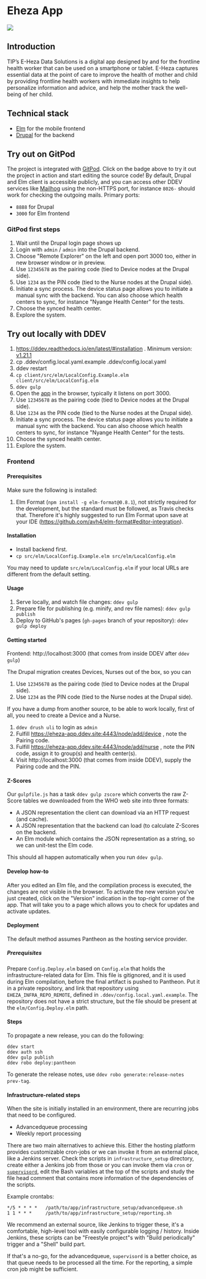 # Eheza App

<a href="https://gitpod.io/#https://github.com/TIP-Global-Health/eheza-app"><img src="https://gitpod.io/button/open-in-gitpod.svg"/></a>

## Introduction

TIP’s E-Heza Data Solutions is a digital app designed by and for the frontline health worker that can be used on a smartphone or tablet.
E-Heza captures essential data at the point of care to improve the health of mother and child by providing frontline health workers with immediate insights to help personalize information and advice, and help the mother track the well-being of her child.

## Technical stack
 - [Elm](https://elm-lang.org/) for the mobile frontend
 - [Drupal](https://www.drupal.org/) for the backend

## Try out on GitPod

The project is integrated with [GitPod](https://www.gitpod.io/docs/).
Click on the badge above to try it out the project in action and start editing
the source code! By default, Drupal and Elm client is accessible publicly, and you
can access other DDEV services like [Mailhog](https://github.com/mailhog/MailHog) using the non-HTTPS port, for instance
`8026-` should work for checking the outgoing mails.
Primary ports:
- `8888` for Drupal
- `3000` for Elm frontend

### GitPod first steps
1. Wait until the Drupal login page shows up
1. Login with `admin` / `admin` into the Drupal backend.
1. Choose "Remote Explorer" on the left and open port 3000 too, either in new browser window or in preview.
1. Use `12345678` as the pairing code (tied to Device nodes at the Drupal side).
1. Use `1234` as the PIN code (tied to the Nurse nodes at the Drupal side).
1. Initiate a sync process. The device status page allows you to initiate a manual sync with the backend.
   You can also choose which health centers to sync, for instance "Nyange Health Center" for the tests.
1. Choose the synced health center.
1. Explore the system.

## Try out locally with DDEV

 1. https://ddev.readthedocs.io/en/latest/#installation . Minimum version: [v1.21.1](https://github.com/drud/ddev/releases/tag/v1.21.1)
1. cp .ddev/config.local.yaml.example .ddev/config.local.yaml
1. ddev restart
1. `cp client/src/elm/LocalConfig.Example.elm client/src/elm/LocalConfig.elm`
1. `ddev gulp`
1. Open the [app](http://localhost:3000) in the browser, typically it listens on port 3000.
1. Use `12345678` as the pairing code (tied to Device nodes at the Drupal side).
1. Use `1234` as the PIN code (tied to the Nurse nodes at the Drupal side).
1. Initiate a sync process. The device status page allows you to initiate a manual sync with the backend.
   You can also choose which health centers to sync, for instance "Nyange Health Center" for the tests.
1. Choose the synced health center.
1. Explore the system.

### Frontend

#### Prerequisites

Make sure the following is installed:

1. Elm Format (`npm install -g elm-format@0.8.1`), not strictly required for the development, but the standard must be followed, as Travis checks that. Therefore it's highly suggested to run Elm Format upon save at your IDE (https://github.com/avh4/elm-format#editor-integration).

#### Installation

* Install backend first.
* `cp src/elm/LocalConfig.Example.elm src/elm/LocalConfig.elm`

You may need to update `src/elm/LocalConfig.elm` if your local URLs are different from the default setting.

#### Usage

1. Serve locally, and watch file changes: `ddev gulp`
2. Prepare file for publishing (e.g. minify, and rev file names): `ddev gulp publish`
3. Deploy to GitHub's pages (`gh-pages` branch of your repository): `ddev gulp deploy`

#### Getting started

Frontend: http://localhost:3000 (that comes from inside DDEV after `ddev gulp`)

The Drupal migration creates Devices, Nurses out of the box, so you can
1. Use `12345678` as the pairing code (tied to Device nodes at the Drupal side).
1. Use `1234` as the PIN code (tied to the Nurse nodes at the Drupal side).

If you have a dump from another source, to be able to work locally, first of all, you need to create a Device and a Nurse.
1. `ddev drush uli` to login as `admin`
1. Fulfill https://eheza-app.ddev.site:4443/node/add/device , note the Pairing code.
1. Fulfill https://eheza-app.ddev.site:4443/node/add/nurse , note the PIN code, assign it to group(s) and health center(s).
1. Visit http://localhost:3000 (that comes from inside DDEV), supply the Pairing code and the PIN.

#### Z-Scores

Our `gulpfile.js` has a task `ddev gulp zscore` which converts the raw Z-Score tables we
downloaded from the WHO web site into three formats:

- A JSON representation the client can download via an HTTP request (and
  cache).
- A JSON representation that the backend can load (to calculate Z-Scores on the
  backend.
- An Elm module which contains the JSON representation as a string, so we can
  unit-test the Elm code.

This should all happen automatically when you run `ddev gulp`.

#### Develop how-to

After you edited an Elm file, and the compilation process is executed, the changes are not visible in the browser.
To activate the new version you've just created, click on the "Version" indication in the top-right corner of the app.
That will take you to a page which allows you to check for updates and activate updates.

#### Deployment

The default method assumes Pantheon as the hosting service provider.

##### Prerequisites

Prepare `Config.Deploy.elm` based on `Config.elm` that holds the
infrastructure-related data for Elm. This file is gitignored, and it is
used during Elm compilation, before the final artifact is pushed to Pantheon.
Put it in a private repository, and link that repository using
`EHEZA_INFRA_REPO_REMOTE`, defined in `.ddev/config.local.yaml.example`.
The repository does not have a strict structure, but the file should be
present at the `elm/Config.Deploy.elm` path.

#### Steps

To propagate a new release, you can do the following:
```
ddev start
ddev auth ssh
ddev gulp publish
ddev robo deploy:pantheon
```

To generate the release notes, use `ddev robo generate:release-notes prev-tag`.

#### Infrastructure-related steps

When the site is initially installed in an environment, there are recurring
jobs that need to be configured.

 - Advancedqueue processing
 - Weekly report processing

There are two main alternatives to achieve this. Either the hosting platform
provides customizable cron-jobs or we can invoke it from an external place,
like a Jenkins server.
Check the scripts in `infrastructure_setup` directory, create either a Jenkins
job from those or you can invoke them via `cron` or
[`supervisord`](http://supervisord.org/), edit the Bash variables at the
top of the scripts and study the file head comment that contains more
information of the dependencies of the scripts.

Example crontabs:
```
*/5 * * * *   /path/to/app/infrastructure_setup/advancedqueue.sh
1 1 * * *     /path/to/app/infrastructure_setup/reporting.sh
```

We recommend an external source, like Jenkins to trigger these, it's
a comfortable, high-level tool with easily configurable logging / history.
Inside Jenkins, these scripts can be "Freestyle project"s with
"Build periodically" trigger and a "Shell" build part.

If that's a no-go, for the advancedqueue, `supervisord` is a better choice,
as that queue needs to be processed all the time. For the reporting, a simple
cron job might be sufficient.

